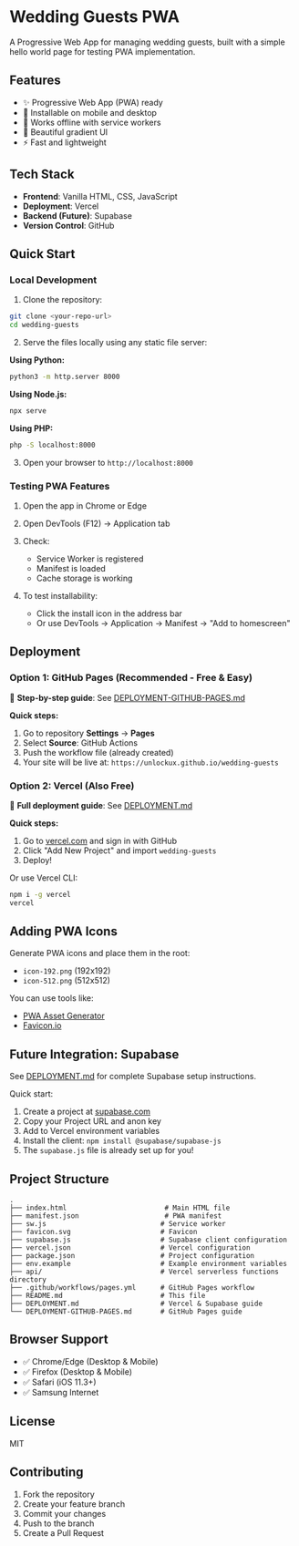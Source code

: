 # Wedding Guests PWA

A Progressive Web App for managing wedding guests, built with a simple hello world page for testing PWA implementation.

## Features

- ✨ Progressive Web App (PWA) ready
- 📱 Installable on mobile and desktop
- 🚀 Works offline with service workers
- 🎨 Beautiful gradient UI
- ⚡ Fast and lightweight

## Tech Stack

- **Frontend**: Vanilla HTML, CSS, JavaScript
- **Deployment**: Vercel
- **Backend (Future)**: Supabase
- **Version Control**: GitHub

## Quick Start

### Local Development

1. Clone the repository:
```bash
git clone <your-repo-url>
cd wedding-guests
```

2. Serve the files locally using any static file server:

**Using Python:**
```bash
python3 -m http.server 8000
```

**Using Node.js:**
```bash
npx serve
```

**Using PHP:**
```bash
php -S localhost:8000
```

3. Open your browser to `http://localhost:8000`

### Testing PWA Features

1. Open the app in Chrome or Edge
2. Open DevTools (F12) → Application tab
3. Check:
   - Service Worker is registered
   - Manifest is loaded
   - Cache storage is working

4. To test installability:
   - Click the install icon in the address bar
   - Or use DevTools → Application → Manifest → "Add to homescreen"

## Deployment

### Option 1: GitHub Pages (Recommended - Free & Easy)

📖 **Step-by-step guide**: See [DEPLOYMENT-GITHUB-PAGES.md](DEPLOYMENT-GITHUB-PAGES.md)

**Quick steps:**
1. Go to repository **Settings** → **Pages**
2. Select **Source**: GitHub Actions
3. Push the workflow file (already created)
4. Your site will be live at: `https://unlockux.github.io/wedding-guests`

### Option 2: Vercel (Also Free)

📖 **Full deployment guide**: See [DEPLOYMENT.md](DEPLOYMENT.md)

**Quick steps:**
1. Go to [vercel.com](https://vercel.com) and sign in with GitHub
2. Click "Add New Project" and import `wedding-guests`
3. Deploy!

Or use Vercel CLI:
```bash
npm i -g vercel
vercel
```

## Adding PWA Icons

Generate PWA icons and place them in the root:

- `icon-192.png` (192x192)
- `icon-512.png` (512x512)

You can use tools like:
- [PWA Asset Generator](https://www.pwabuilder.com/imageGenerator)
- [Favicon.io](https://favicon.io)

## Future Integration: Supabase

See [DEPLOYMENT.md](DEPLOYMENT.md) for complete Supabase setup instructions.

Quick start:
1. Create a project at [supabase.com](https://supabase.com)
2. Copy your Project URL and anon key
3. Add to Vercel environment variables
4. Install the client: `npm install @supabase/supabase-js`
5. The `supabase.js` file is already set up for you!

## Project Structure

```
.
├── index.html                        # Main HTML file
├── manifest.json                     # PWA manifest
├── sw.js                            # Service worker
├── favicon.svg                      # Favicon
├── supabase.js                      # Supabase client configuration
├── vercel.json                      # Vercel configuration
├── package.json                     # Project configuration
├── env.example                      # Example environment variables
├── api/                             # Vercel serverless functions directory
├── .github/workflows/pages.yml      # GitHub Pages workflow
├── README.md                        # This file
├── DEPLOYMENT.md                    # Vercel & Supabase guide
└── DEPLOYMENT-GITHUB-PAGES.md       # GitHub Pages guide
```

## Browser Support

- ✅ Chrome/Edge (Desktop & Mobile)
- ✅ Firefox (Desktop & Mobile)
- ✅ Safari (iOS 11.3+)
- ✅ Samsung Internet

## License

MIT

## Contributing

1. Fork the repository
2. Create your feature branch
3. Commit your changes
4. Push to the branch
5. Create a Pull Request

